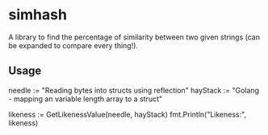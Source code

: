 simhash
=======

A library to find the percentage of similarity between two given strings (can be expanded to compare every thing!).

Usage
-----
  needle := "Reading bytes into structs using reflection"
  hayStack := "Golang - mapping an variable length array to a struct"

  likeness := GetLikenessValue(needle, hayStack)
  fmt.Println("Likeness:", likeness)
